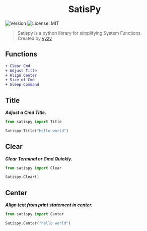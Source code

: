 <h1 align="center">SatisPy</h1>
<p>
  <img alt="Version" src="https://img.shields.io/badge/version-1.0-blue.svg?cacheSeconds=2592000" />
  <img alt="License: MIT" src="https://img.shields.io/github/license/vyzv/satispy" />
</p>

> Satispy is a python library for simplifying System Functions.
> <br>
> Created by [vyzv](https://github.com/vyzv)

## Functions

```diff
+ Clear Cmd
+ Adjust Title
+ Align Center
+ Size of Cmd
+ Sleep Command
```

## Title
<p><i><strong>Adjust a Cmd Title.</strong></i></p>

```python
from satispy import Title

Satispy.Title("hello world")
```

## Clear
<p><i><strong>Clear Terminal or Cmd Quickly.</strong></i></p>

```python
from satispy import Clear

Satispy.Clear()
```

## Center
<p><i><strong>Align text from print statement in center.</strong></i></p>

```python
from satispy import Center

Satispy.Center("hello world")
```
